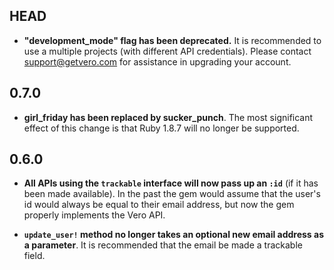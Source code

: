 ## HEAD

- **"development_mode" flag has been deprecated.** It is recommended to use a multiple projects (with different API credentials). Please contact support@getvero.com for assistance in upgrading your account.

## 0.7.0

- **girl_friday has been replaced by sucker_punch**. The most significant effect of this change is that Ruby 1.8.7 will no longer be supported.

## 0.6.0

- **All APIs using the `trackable` interface will now pass up an `:id`** (if it has been made available). In the past the gem would assume that the user's id would always be equal to their email address, but now the gem properly implements the Vero API.

- **`update_user!` method no longer takes an optional new email address as a parameter**. It is recommended that the email be made a trackable field.
